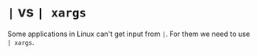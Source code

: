 # `|` vs `| xargs`

Some applications in Linux can't get input from `|`. For them we need to use `| xargs`.